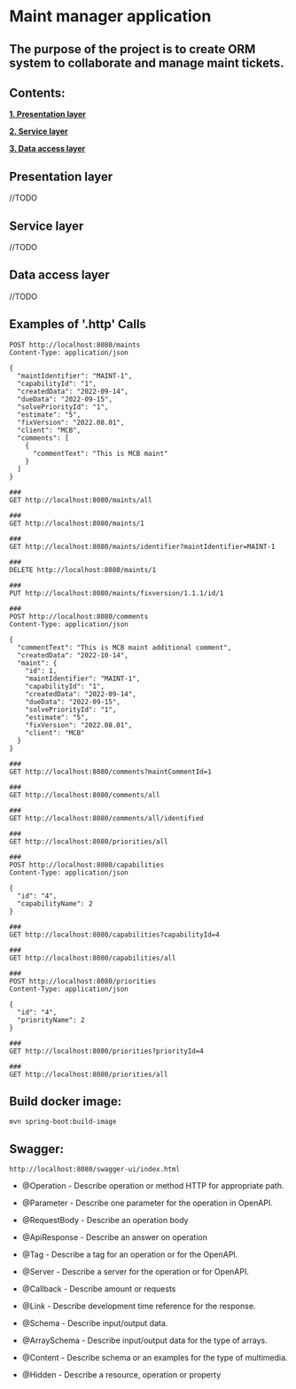# Maint manager application
## The purpose of the project is to create ORM system to collaborate and manage maint tickets.

## Contents:
**[1. Presentation layer](#presentation_layer)**

**[2. Service layer](#service_layer)**

**[3. Data access layer](#data_access_layer)**

## Presentation layer
//TODO

## Service layer
//TODO

## Data access layer
//TODO

## Examples of '.http' Calls
```
POST http://localhost:8080/maints
Content-Type: application/json

{
  "maintIdentifier": "MAINT-1",
  "capabilityId": "1",
  "createdData": "2022-09-14",
  "dueData": "2022-09-15",
  "solvePriorityId": "1",
  "estimate": "5",
  "fixVersion": "2022.08.01",
  "client": "MCB",
  "comments": [
    {
      "commentText": "This is MCB maint"
    }
  ]
}

###
GET http://localhost:8080/maints/all

###
GET http://localhost:8080/maints/1

###
GET http://localhost:8080/maints/identifier?maintIdentifier=MAINT-1

###
DELETE http://localhost:8080/maints/1

###
PUT http://localhost:8080/maints/fixversion/1.1.1/id/1

###
POST http://localhost:8080/comments
Content-Type: application/json

{
  "commentText": "This is MCB maint additional comment",
  "createdData": "2022-10-14",
  "maint": {
    "id": 1,
    "maintIdentifier": "MAINT-1",
    "capabilityId": "1",
    "createdData": "2022-09-14",
    "dueData": "2022-09-15",
    "solvePriorityId": "1",
    "estimate": "5",
    "fixVersion": "2022.08.01",
    "client": "MCB"
  }
}

###
GET http://localhost:8080/comments?maintCommentId=1

###
GET http://localhost:8080/comments/all

###
GET http://localhost:8080/comments/all/identified

###
GET http://localhost:8080/priorities/all

###
POST http://localhost:8080/capabilities
Content-Type: application/json

{
  "id": "4",
  "capabilityName": 2
}

###
GET http://localhost:8080/capabilities?capabilityId=4

###
GET http://localhost:8080/capabilities/all

###
POST http://localhost:8080/priorities
Content-Type: application/json

{
  "id": "4",
  "priorityName": 2
}

###
GET http://localhost:8080/priorities?priorityId=4

###
GET http://localhost:8080/priorities/all
```

## Build docker image:
```mvn spring-boot:build-image```

## Swagger:
```http://localhost:8080/swagger-ui/index.html```

- @Operation - Describe operation or method HTTP for appropriate path.

- @Parameter - Describe one parameter for the operation in OpenAPI.

- @RequestBody - Describe an operation body

- @ApiResponse - Describe an answer on operation

- @Tag - Describe a tag for an operation or for the OpenAPI.

- @Server - Describe a server for the operation or for OpenAPI.

- @Callback - Describe amount or requests

- @Link - Describe development time reference for the response.

- @Schema - Describe input/output data.

- @ArraySchema - Describe input/output data for the type of arrays.

- @Content - Describe schema or an examples for the type of multimedia.

- @Hidden - Describe a resource, operation or property